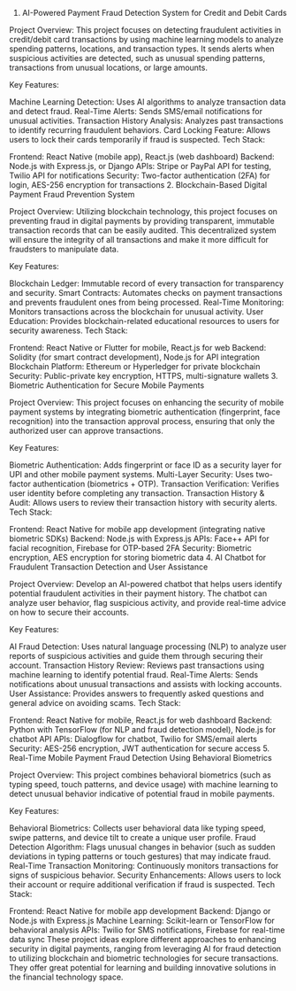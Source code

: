 1. AI-Powered Payment Fraud Detection System for Credit and Debit Cards

Project Overview:
This project focuses on detecting fraudulent activities in credit/debit card transactions by using machine learning models to analyze spending patterns, locations, and transaction types. It sends alerts when suspicious activities are detected, such as unusual spending patterns, transactions from unusual locations, or large amounts.

Key Features:

Machine Learning Detection: Uses AI algorithms to analyze transaction data and detect fraud.
Real-Time Alerts: Sends SMS/email notifications for unusual activities.
Transaction History Analysis: Analyzes past transactions to identify recurring fraudulent behaviors.
Card Locking Feature: Allows users to lock their cards temporarily if fraud is suspected.
Tech Stack:

Frontend: React Native (mobile app), React.js (web dashboard)
Backend: Node.js with Express.js, or Django
APIs: Stripe or PayPal API for testing, Twilio API for notifications
Security: Two-factor authentication (2FA) for login, AES-256 encryption for transactions
2. Blockchain-Based Digital Payment Fraud Prevention System

Project Overview:
Utilizing blockchain technology, this project focuses on preventing fraud in digital payments by providing transparent, immutable transaction records that can be easily audited. This decentralized system will ensure the integrity of all transactions and make it more difficult for fraudsters to manipulate data.

Key Features:

Blockchain Ledger: Immutable record of every transaction for transparency and security.
Smart Contracts: Automates checks on payment transactions and prevents fraudulent ones from being processed.
Real-Time Monitoring: Monitors transactions across the blockchain for unusual activity.
User Education: Provides blockchain-related educational resources to users for security awareness.
Tech Stack:

Frontend: React Native or Flutter for mobile, React.js for web
Backend: Solidity (for smart contract development), Node.js for API integration
Blockchain Platform: Ethereum or Hyperledger for private blockchain
Security: Public-private key encryption, HTTPS, multi-signature wallets
3. Biometric Authentication for Secure Mobile Payments

Project Overview:
This project focuses on enhancing the security of mobile payment systems by integrating biometric authentication (fingerprint, face recognition) into the transaction approval process, ensuring that only the authorized user can approve transactions.

Key Features:

Biometric Authentication: Adds fingerprint or face ID as a security layer for UPI and other mobile payment systems.
Multi-Layer Security: Uses two-factor authentication (biometrics + OTP).
Transaction Verification: Verifies user identity before completing any transaction.
Transaction History & Audit: Allows users to review their transaction history with security alerts.
Tech Stack:

Frontend: React Native for mobile app development (integrating native biometric SDKs)
Backend: Node.js with Express.js
APIs: Face++ API for facial recognition, Firebase for OTP-based 2FA
Security: Biometric encryption, AES encryption for storing biometric data
4. AI Chatbot for Fraudulent Transaction Detection and User Assistance

Project Overview:
Develop an AI-powered chatbot that helps users identify potential fraudulent activities in their payment history. The chatbot can analyze user behavior, flag suspicious activity, and provide real-time advice on how to secure their accounts.

Key Features:

AI Fraud Detection: Uses natural language processing (NLP) to analyze user reports of suspicious activities and guide them through securing their account.
Transaction History Review: Reviews past transactions using machine learning to identify potential fraud.
Real-Time Alerts: Sends notifications about unusual transactions and assists with locking accounts.
User Assistance: Provides answers to frequently asked questions and general advice on avoiding scams.
Tech Stack:

Frontend: React Native for mobile, React.js for web dashboard
Backend: Python with TensorFlow (for NLP and fraud detection model), Node.js for chatbot API
APIs: Dialogflow for chatbot, Twilio for SMS/email alerts
Security: AES-256 encryption, JWT authentication for secure access
5. Real-Time Mobile Payment Fraud Detection Using Behavioral Biometrics

Project Overview:
This project combines behavioral biometrics (such as typing speed, touch patterns, and device usage) with machine learning to detect unusual behavior indicative of potential fraud in mobile payments.

Key Features:

Behavioral Biometrics: Collects user behavioral data like typing speed, swipe patterns, and device tilt to create a unique user profile.
Fraud Detection Algorithm: Flags unusual changes in behavior (such as sudden deviations in typing patterns or touch gestures) that may indicate fraud.
Real-Time Transaction Monitoring: Continuously monitors transactions for signs of suspicious behavior.
Security Enhancements: Allows users to lock their account or require additional verification if fraud is suspected.
Tech Stack:

Frontend: React Native for mobile app development
Backend: Django or Node.js with Express.js
Machine Learning: Scikit-learn or TensorFlow for behavioral analysis
APIs: Twilio for SMS notifications, Firebase for real-time data sync
These project ideas explore different approaches to enhancing security in digital payments, ranging from leveraging AI for fraud detection to utilizing blockchain and biometric technologies for secure transactions. They offer great potential for learning and building innovative solutions in the financial technology space.

